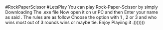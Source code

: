 #RockPaperScissor #LetsPlay
You can play Rock-Paper-Scissor by simply Downloading The .exe file
Now open it on ur PC and then Enter your name as said .
The rules are as follow Choose the option with 1 , 2 or 3 and who wins most out of 3 rounds wins or maybe tie.
Enjoy Playiing it :)))))))
